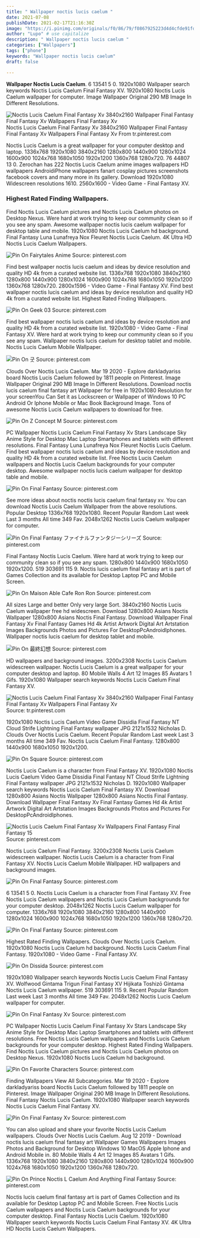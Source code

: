 ```yaml
---
title: " Wallpaper noctis lucis caelum "
date: 2021-07-08
publishDate: 2021-02-17T21:16:30Z
image: "https://i.pinimg.com/originals/f0/86/79/f0867925223d4d4cfde91fdf3b7cf522.jpg"
author: "Lupo" # use capitalize
description: " Wallpaper noctis lucis caelum "
categories: ["Wallpapers"]
tags: ["phone"]
keywords: "Wallpaper noctis lucis caelum"
draft: false

---
```



**Wallpaper Noctis Lucis Caelum**. 6 13541 5 0. 1920x1080 Wallpaper search keywords Noctis Lucis Caelum Final Fantasy XV. 1920x1080 Noctis Lucis Caelum wallpaper for computer. Image Wallpaper Original 290 MB Image In Different Resolutions.

![Noctis Lucis Caelum Final Fantasy Xv 3840x2160 Wallpaper Final Fantasy Final Fantasy Xv Wallpapers Final Fantasy Xv](https://i.pinimg.com/600x315/fb/f0/32/fbf032b94021fa6b46148c55ce5e9866.jpg "Noctis Lucis Caelum Final Fantasy Xv 3840x2160 Wallpaper Final Fantasy Final Fantasy Xv Wallpapers Final Fantasy Xv")
Noctis Lucis Caelum Final Fantasy Xv 3840x2160 Wallpaper Final Fantasy Final Fantasy Xv Wallpapers Final Fantasy Xv From tr.pinterest.com


Noctis Lucis Caelum is a great wallpaper for your computer desktop and laptop. 1336x768 1920x1080 3840x2160 1280x800 1440x900 1280x1024 1600x900 1024x768 1680x1050 1920x1200 1360x768 1280x720. 76 44807 13 0. Zerochan has 222 Noctis Lucis Caelum anime images wallpapers HD wallpapers AndroidiPhone wallpapers fanart cosplay pictures screenshots facebook covers and many more in its gallery. Download 1920x1080 Widescreen resolutions 1610. 2560x1600 - Video Game - Final Fantasy XV.

### Highest Rated Finding Wallpapers.

Find Noctis Lucis Caelum pictures and Noctis Lucis Caelum photos on Desktop Nexus. Were hard at work trying to keep our community clean so if you see any spam. Awesome wallpaper noctis lucis caelum wallpaper for desktop table and mobile. 1920x1080 Noctis Lucis Caelum hd background. Final Fantasy Luna Lunafreya Nox Fleuret Noctis Lucis Caelum. 4K Ultra HD Noctis Lucis Caelum Wallpapers.


![Pin On Fairytales Anime](https://i.pinimg.com/originals/80/27/4d/80274d970b70e89dbb868738d5955e86.jpg "Pin On Fairytales Anime")
Source: pinterest.com

Find best wallpaper noctis lucis caelum and ideas by device resolution and quality HD 4k from a curated website list. 1336x768 1920x1080 3840x2160 1280x800 1440x900 1280x1024 1600x900 1024x768 1680x1050 1920x1200 1360x768 1280x720. 2800x1596 - Video Game - Final Fantasy XV. Find best wallpaper noctis lucis caelum and ideas by device resolution and quality HD 4k from a curated website list. Highest Rated Finding Wallpapers.

![Pin On Geek 03](https://i.pinimg.com/originals/35/37/e6/3537e6533fb919161fb9d84a99da2a14.jpg "Pin On Geek 03")
Source: pinterest.com

Find best wallpaper noctis lucis caelum and ideas by device resolution and quality HD 4k from a curated website list. 1920x1080 - Video Game - Final Fantasy XV. Were hard at work trying to keep our community clean so if you see any spam. Wallpaper noctis lucis caelum for desktop tablet and mobile. Noctis Lucis Caelum Mobile Wallpaper.

![Pin On 굿](https://i.pinimg.com/originals/64/14/ce/6414ce4a46e321e645789e641d6263b8.jpg "Pin On 굿")
Source: pinterest.com

Clouds Over Noctis Lucis Caelum. Mar 19 2020 - Explore darkladyariss board Noctis Lucis Caelum followed by 1811 people on Pinterest. Image Wallpaper Original 290 MB Image In Different Resolutions. Download noctis lucis caelum final fantasy art Wallpaper for free in 1920x1080 Resolution for your screenYou Can Set it as Lockscreen or Wallpaper of Windows 10 PC Android Or Iphone Mobile or Mac Book Background Image. Tons of awesome Noctis Lucis Caelum wallpapers to download for free.

![Pin On Z Concept M](https://i.pinimg.com/564x/9e/c4/f8/9ec4f837ac36bff2152bc335d935cf9e.jpg "Pin On Z Concept M")
Source: pinterest.com

PC Wallpaper Noctis Lucis Caelum Final Fantasy Xv Stars Landscape Sky Anime Style for Desktop Mac Laptop Smartphones and tablets with different resolutions. Final Fantasy Luna Lunafreya Nox Fleuret Noctis Lucis Caelum. Find best wallpaper noctis lucis caelum and ideas by device resolution and quality HD 4k from a curated website list. Free Noctis Lucis Caelum wallpapers and Noctis Lucis Caelum backgrounds for your computer desktop. Awesome wallpaper noctis lucis caelum wallpaper for desktop table and mobile.

![Pin On Final Fantasy](https://i.pinimg.com/474x/35/95/44/359544d8944e9f87b25a00711dfca02f.jpg "Pin On Final Fantasy")
Source: pinterest.com

See more ideas about noctis noctis lucis caelum final fantasy xv. You can download Noctis Lucis Caelum Wallpaper from the above resolutions. Popular Desktop 1336x768 1920x1080. Recent Popular Random Last week Last 3 months All time 349 Fav. 2048x1262 Noctis Lucis Caelum wallpaper for computer.

![Pin On Final Fantasy ファイナルファンタジーシリーズ](https://i.pinimg.com/originals/6f/1b/ed/6f1bedb4ac50982fdf7177882071bcb1.jpg "Pin On Final Fantasy ファイナルファンタジーシリーズ")
Source: pinterest.com

Final Fantasy Noctis Lucis Caelum. Were hard at work trying to keep our community clean so if you see any spam. 1280x800 1440x900 1680x1050 1920x1200. 519 303691 115 9. Noctis lucis caelum final fantasy art is part of Games Collection and its available for Desktop Laptop PC and Mobile Screen.

![Pin On Maison Able Cafe Ron Ron](https://i.pinimg.com/564x/94/37/ae/9437aedf77acfdb0cb474d684988c3c0.jpg "Pin On Maison Able Cafe Ron Ron")
Source: pinterest.com

All sizes Large and better Only very large Sort. 3840x2160 Noctis Lucis Caelum wallpaper free hd widescreen. Download 1280x800 Asians Noctis Wallpaper 1280x800 Asians Noctis Final Fantasy. Download Wallpaper Final Fantasy Xv Final Fantasy Games Hd 4k Artist Artwork Digital Art Artstation Images Backgrounds Photos and Pictures For DesktopPcAndroidIphones. Wallpaper noctis lucis caelum for desktop tablet and mobile.

![Pin On 最終幻想](https://i.pinimg.com/736x/2e/96/9f/2e969fde47743361c59a1b498cdfc139.jpg "Pin On 最終幻想")
Source: pinterest.com

HD wallpapers and background images. 3200x2308 Noctis Lucis Caelum widescreen wallpaper. Noctis Lucis Caelum is a great wallpaper for your computer desktop and laptop. 80 Mobile Walls 4 Art 12 Images 85 Avatars 1 Gifs. 1920x1080 Wallpaper search keywords Noctis Lucis Caelum Final Fantasy XV.

![Noctis Lucis Caelum Final Fantasy Xv 3840x2160 Wallpaper Final Fantasy Final Fantasy Xv Wallpapers Final Fantasy Xv](https://i.pinimg.com/600x315/fb/f0/32/fbf032b94021fa6b46148c55ce5e9866.jpg "Noctis Lucis Caelum Final Fantasy Xv 3840x2160 Wallpaper Final Fantasy Final Fantasy Xv Wallpapers Final Fantasy Xv")
Source: tr.pinterest.com

1920x1080 Noctis Lucis Caelum Video Game Dissidia Final Fantasy NT Cloud Strife Lightning Final Fantasy wallpaper JPG 2121x1532 Nicholas D. Clouds Over Noctis Lucis Caelum. Recent Popular Random Last week Last 3 months All time 349 Fav. Noctis Lucis Caelum Final Fantasy. 1280x800 1440x900 1680x1050 1920x1200.

![Pin On Square](https://i.pinimg.com/originals/0f/e8/fd/0fe8fd99f254690ad8404d9423eaa2fc.png "Pin On Square")
Source: pinterest.com

Noctis Lucis Caelum is a character from Final Fantasy XV. 1920x1080 Noctis Lucis Caelum Video Game Dissidia Final Fantasy NT Cloud Strife Lightning Final Fantasy wallpaper JPG 2121x1532 Nicholas D. 1920x1080 Wallpaper search keywords Noctis Lucis Caelum Final Fantasy XV. Download 1280x800 Asians Noctis Wallpaper 1280x800 Asians Noctis Final Fantasy. Download Wallpaper Final Fantasy Xv Final Fantasy Games Hd 4k Artist Artwork Digital Art Artstation Images Backgrounds Photos and Pictures For DesktopPcAndroidIphones.

![Noctis Lucis Caelum Final Fantasy Xv Wallpapers Final Fantasy Final Fantasy 15](https://i.pinimg.com/originals/88/15/d0/8815d00bcc66220d76239d27b348fa6f.jpg "Noctis Lucis Caelum Final Fantasy Xv Wallpapers Final Fantasy Final Fantasy 15")
Source: pinterest.com

Noctis Lucis Caelum Final Fantasy. 3200x2308 Noctis Lucis Caelum widescreen wallpaper. Noctis Lucis Caelum is a character from Final Fantasy XV. Noctis Lucis Caelum Mobile Wallpaper. HD wallpapers and background images.

![Pin On Final Fantasy](https://i.pinimg.com/originals/8f/0c/36/8f0c365660c6e477c7d327c40a4aa7c8.jpg "Pin On Final Fantasy")
Source: pinterest.com

6 13541 5 0. Noctis Lucis Caelum is a character from Final Fantasy XV. Free Noctis Lucis Caelum wallpapers and Noctis Lucis Caelum backgrounds for your computer desktop. 2048x1262 Noctis Lucis Caelum wallpaper for computer. 1336x768 1920x1080 3840x2160 1280x800 1440x900 1280x1024 1600x900 1024x768 1680x1050 1920x1200 1360x768 1280x720.

![Pin On Final Fantasy](https://i.pinimg.com/originals/ca/36/3a/ca363a4e4e72ec5dc9a7b9995d1da3a9.jpg "Pin On Final Fantasy")
Source: pinterest.com

Highest Rated Finding Wallpapers. Clouds Over Noctis Lucis Caelum. 1920x1080 Noctis Lucis Caelum hd background. Noctis Lucis Caelum Final Fantasy. 1920x1080 - Video Game - Final Fantasy XV.

![Pin On Dissida](https://i.pinimg.com/originals/1b/68/8f/1b688ff91dbb5928d2856c6885b8f7fe.png "Pin On Dissida")
Source: pinterest.com

1920x1080 Wallpaper search keywords Noctis Lucis Caelum Final Fantasy XV. Wolfwood Gintama Trigun Final Fantasy XV Hijikata Toshizō Gintama Noctis Lucis Caelum wallpaper. 519 303691 115 9. Recent Popular Random Last week Last 3 months All time 349 Fav. 2048x1262 Noctis Lucis Caelum wallpaper for computer.

![Pin On Final Fantasy Xv](https://i.pinimg.com/originals/10/22/19/102219d0b1a180a92a67aa24ddbb47cc.png "Pin On Final Fantasy Xv")
Source: pinterest.com

PC Wallpaper Noctis Lucis Caelum Final Fantasy Xv Stars Landscape Sky Anime Style for Desktop Mac Laptop Smartphones and tablets with different resolutions. Free Noctis Lucis Caelum wallpapers and Noctis Lucis Caelum backgrounds for your computer desktop. Highest Rated Finding Wallpapers. Find Noctis Lucis Caelum pictures and Noctis Lucis Caelum photos on Desktop Nexus. 1920x1080 Noctis Lucis Caelum hd background.

![Pin On Favorite Characters](https://i.pinimg.com/736x/32/3e/52/323e5236dafa4e405d3428f990c82207.jpg "Pin On Favorite Characters")
Source: pinterest.com

Finding Wallpapers View All Subcategories. Mar 19 2020 - Explore darkladyariss board Noctis Lucis Caelum followed by 1811 people on Pinterest. Image Wallpaper Original 290 MB Image In Different Resolutions. Final Fantasy Noctis Lucis Caelum. 1920x1080 Wallpaper search keywords Noctis Lucis Caelum Final Fantasy XV.

![Pin On Final Fantasy Xv](https://i.pinimg.com/originals/00/2a/31/002a31cf20df9f65a0e780aef4e02ef7.png "Pin On Final Fantasy Xv")
Source: pinterest.com

You can also upload and share your favorite Noctis Lucis Caelum wallpapers. Clouds Over Noctis Lucis Caelum. Aug 12 2019 - Download noctis lucis caelum final fantasy art Wallpaper Games Wallpapers Images Photos and Background for Desktop Windows 10 MacOS Apple Iphone and Android Mobile in. 80 Mobile Walls 4 Art 12 Images 85 Avatars 1 Gifs. 1336x768 1920x1080 3840x2160 1280x800 1440x900 1280x1024 1600x900 1024x768 1680x1050 1920x1200 1360x768 1280x720.

![Pin On Prince Noctis L Caelum And Anything Final Fantasy](https://i.pinimg.com/originals/f0/86/79/f0867925223d4d4cfde91fdf3b7cf522.jpg "Pin On Prince Noctis L Caelum And Anything Final Fantasy")
Source: pinterest.com

Noctis lucis caelum final fantasy art is part of Games Collection and its available for Desktop Laptop PC and Mobile Screen. Free Noctis Lucis Caelum wallpapers and Noctis Lucis Caelum backgrounds for your computer desktop. Final Fantasy Noctis Lucis Caelum. 1920x1080 Wallpaper search keywords Noctis Lucis Caelum Final Fantasy XV. 4K Ultra HD Noctis Lucis Caelum Wallpapers.

